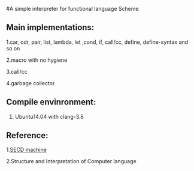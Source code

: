 #A simple interpreter for functional language Scheme

## Main implementations:
 1.car, cdr, pair, list, lambda, let ,cond, if, call/cc, define, define-syntax and so on

 2.macro with no hygiene
 
 3.call/cc
 
 4.garbage collector

## Compile envinronment:
 1. Ubuntu14.04 with clang-3.8

## Reference:
 1.[SECD machine](https://en.wikipedia.org/wiki/SECD_machine)
 
 2.Structure and Interpretation of Computer language


